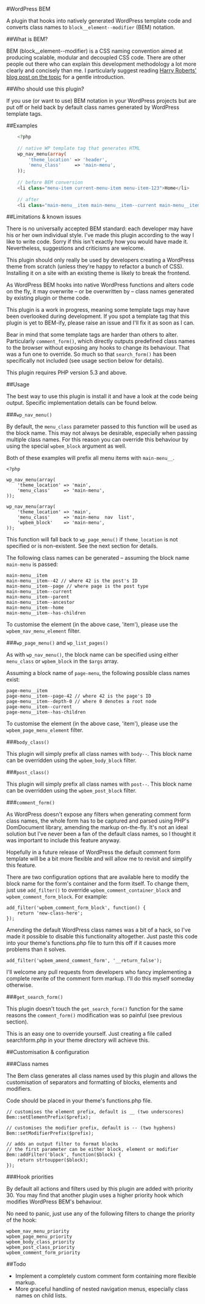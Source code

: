 #WordPress BEM

A plugin that hooks into natively generated WordPress template code and converts class names to `block__element--modifier` (BEM) notation.

##What is BEM?

BEM (block__element--modifier) is a CSS naming convention aimed at producing scalable, modular and decoupled CSS code. There are other people out there who can explain this development methodology a lot more clearly and concisely than me. I particularly suggest reading [Harry Roberts' blog post on the topic](http://csswizardry.com/2013/01/mindbemding-getting-your-head-round-bem-syntax/) for a gentle introduction.

##Who should use this plugin?

If you use (or want to use) BEM notation in your WordPress projects but are put off or held back by default class names generated by WordPress template tags.

##Examples

```php
	<?php
	
	// native WP template tag that generates HTML
	wp_nav_menu(array(
		'theme_location' => 'header',
		'menu_class'     => 'main-menu',
	));
	
	// before BEM conversion
	<li class="menu-item current-menu-item menu-item-123">Home</li>
	
	// after
	<li class="main-menu__item main-menu__item--current main-menu__item--123">Home</li>
```

##Limitations & known issues

There is no universally accepted BEM standard: each developer may have his or her own individual style. I've made this plugin according to the way I like to write code. Sorry if this isn't exactly how you would have made it. Nevertheless, suggestions and criticisms are welcome.

This plugin should only really be used by developers creating a WordPress theme from scratch (unless they're happy to refactor a bunch of CSS). Installing it on a site with an existing theme is likely to break the frontend.

As WordPress BEM hooks into native WordPress functions and alters code on the fly, it may overwrite – or be overwritten by – class names generated by existing plugin or theme code.

This plugin is a work in progress, meaning some template tags may have been overlooked during development. If you spot a template tag that this plugin is yet to BEM-ify, please raise an issue and I'll fix it as soon as I can.

Bear in mind that some template tags are harder than others to alter. Particularly `comment_form()`, which directly outputs predefined class names to the browser without exposing any hooks to change its behaviour. That was a fun one to override. So much so that `search_form()` has been specifically not included (see usage section below for details).

This plugin requires PHP version 5.3 and above.

##Usage

The best way to use this plugin is install it and have a look at the code being output. Specific implementation details can be found below.

###`wp_nav_menu()`

By default, the `menu_class` parameter passed to this function will be used as the block name. This may not always be desirable, especially when passing multiple class names. For this reason you can override this behaviour by using the special `wpbem_block` argument as well.

Both of these examples will prefix all menu items with `main-menu__`.

	<?php
	
	wp_nav_menu(array(
		'theme_location' => 'main',
		'menu_class'     => 'main-menu',
	));
	
	wp_nav_menu(array(
		'theme_location' => 'main',
		'menu_class'     => 'main-menu  nav  list',
		'wpbem_block'    => 'main-menu',
	));

This function will fall back to `wp_page_menu()` if `theme_location` is not specified or is non-existent. See the next section for details.

The following class names can be generated – assuming the block name `main-menu` is passed:

	main-menu__item
	main-menu__item--42 // where 42 is the post's ID
	main-menu__item--page // where page is the post type
	main-menu__item--current
	main-menu__item--parent
	main-menu__item--ancestor
	main-menu__item--home
	main-menu__item--has-children

To customise the element (in the above case, 'item'), please use the `wpbem_nav_menu_element` filter.

###`wp_page_menu()` and `wp_list_pages()`

As with `wp_nav_menu()`, the block name can be specified using either `menu_class` or `wpbem_block` in the `$args` array.

Assuming a block name of `page-menu`, the following possible class names exist:

	page-menu__item
	page-menu__item--page-42 // where 42 is the page's ID
	page-menu__item--depth-0 // where 0 denotes a root node
	page-menu__item--current
	page-menu__item--has-children

To customise the element (in the above case, 'item'), please use the `wpbem_page_menu_element` filter.

###`body_class()`

This plugin will simply prefix all class names with `body--`. This block name can be overridden using the `wpbem_body_block` filter.

###`post_class()`

This plugin will simply prefix all class names with `post--`. This block name can be overridden using the `wpbem_post_block` filter.

###`comment_form()`

As WordPress doesn't expose any filters when generating comment form class names, the whole form has to be captured and parsed using PHP's DomDocument library, amending the markup on-the-fly. It's not an ideal solution but I've never been a fan of the default class names, so I thought it was important to include this feature anyway.

Hopefully in a future release of WordPress the default comment form template will be a bit more flexible and will allow me to revisit and simplify this feature.

There are two configuration options that are available here to modify the block name for the form's container and the form itself. To change them, just use `add_filter()` to override `wpbem_comment_container_block` and `wpbem_comment_form_block`. For example:

	add_filter('wpbem_comment_form_block', function() {
		return 'new-class-here';
	});

Amending the default WordPress class names was a bit of a hack, so I've made it possible to disable this functionality altogether. Just paste this code into your theme's functions.php file to turn this off if it causes more problems than it solves.

	add_filter('wpbem_amend_comment_form', '__return_false');

I'll welcome any pull requests from developers who fancy implementing a complete rewrite of the comment form markup. I'll do this myself someday otherwise.

###`get_search_form()`

This plugin doesn't touch the `get_search_form()` function for the same reasons the `comment_form()` modification was so painful (see previous section).

This is an easy one to override yourself. Just creating a file called searchform.php in your theme directory will achieve this.

##Customisation & configuration

###Class names

The Bem class generates all class names used by this plugin and allows the customisation of separators and formatting of blocks, elements and modifiers.

Code should be placed in your theme's functions.php file.

	// customises the element prefix, default is __ (two underscores)
	Bem::setElementPrefix($prefix);
	
	// customises the modifier prefix, default is -- (two hyphens)
	Bem::setModifierPrefix($prefix);
	
	// adds an output filter to format blocks
	// the first parameter can be either block, element or modifier
	Bem::addFilter('block', function($block) {
		return strtoupper($block);
	});

###Hook priorities

By default all actions and filters used by this plugin are added with priority 30. You may find that another plugin uses a higher priority hook which modifies WordPress BEM's behaviour.

No need to panic, just use any of the following filters to change the priority of the hook:

	wpbem_nav_menu_priority
	wpbem_page_menu_priority
	wpbem_body_class_priority
	wpbem_post_class_priority
	wpbem_comment_form_priority

##Todo

- Implement a completely custom comment form containing more flexible markup.
- More graceful handling of nested navigation menus, especially class names on child lists.
